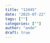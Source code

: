```yaml
---
title: "12445"
date: "2025-07-22"
tags: [""]
categories: [""]
author: "ande"
draft: true
---
```


<!-- Write your post content here -->
